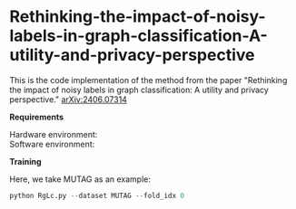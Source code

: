 # Rethinking-the-impact-of-noisy-labels-in-graph-classification-A-utility-and-privacy-perspective
This is the code implementation of the method from the paper "Rethinking the impact of noisy labels in graph classification: A utility and privacy perspective."
[arXiv:2406.07314](https://arxiv.org/abs/2406.07314)  

**Requirements**   

Hardware environment:  
Software environment:   


**Training**  

Here, we take MUTAG as an example: 
```python
python RgLc.py --dataset MUTAG --fold_idx 0
